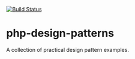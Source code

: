 [![Build Status](https://travis-ci.org/casperwitting/php-design-patterns.svg?branch=master)](https://travis-ci.org/casperwitting/php-design-patterns)

# php-design-patterns
A collection of practical design pattern examples. 

